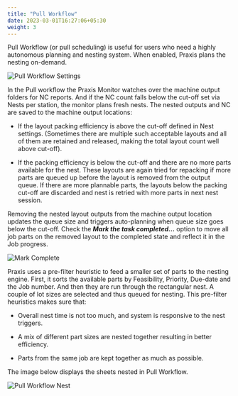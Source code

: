 ```yaml
---
title: "Pull Workflow"
date: 2023-03-01T16:27:06+05:30
weight: 3
---
```


Pull Workflow (or pull scheduling) is useful for users who need a highly autonomous planning and nesting system. When enabled, Praxis plans the nesting on-demand.

![Pull Workflow Settings](/images/PullWorkflowSettings.png)

In the Pull workflow the Praxis Monitor watches over the machine output folders for NC reports. And if the NC count falls below the cut-off set via Nests per station, the monitor plans fresh nests. The nested outputs and NC are saved to the machine output locations:

* If the layout packing efficiency is above the cut-off defined in Nest settings. (Sometimes there are multiple such acceptable layouts and all of them are retained and released, making the total layout count well above cut-off). 

* If the packing efficiency is below the cut-off and there are no more parts available for the nest. These layouts are again tried for repacking if more parts are queued up before the layout is removed from the output queue. If there are more plannable parts, the layouts below the packing cut-off are discarded and nest is retried with more parts in next nest session.

Removing the nested layout outputs from the machine output location updates the queue size and triggers auto-planning when queue size goes below the cut-off. Check the _**Mark the task completed…**_ option to move all job parts on the removed layout to the completed state and reflect it in the Job progress.

![Mark Complete](/images/MarkComplete.png)

Praxis uses a pre-filter heuristic to feed a smaller set of parts to the nesting engine. First, it sorts the available parts by Feasibility, Priority, Due-date and the Job number. And then they are run through the rectangular nest. A couple of lot sizes are selected and thus queued for nesting. This pre-filter heuristics makes sure that:

* Overall nest time is not too much, and system is responsive to the nest triggers. 

* A mix of different part sizes are nested together resulting in better efficiency. 

* Parts from the same job are kept together as much as possible. 

The image below displays the sheets nested in Pull Workflow.

![Pull Workflow Nest](/images/PullWorkflowNest.png)